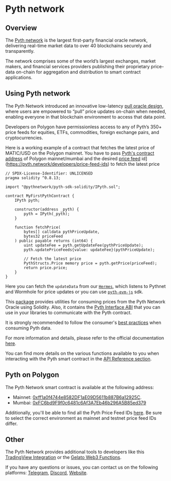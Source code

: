 # Pyth network
## Overview

The [Pyth network](https://pyth.network/) is the largest first-party financial oracle network, delivering real-time market data to over 40 blockchains securely and transparently.

The network comprises some of the world’s largest exchanges, market makers, and financial services providers publishing their proprietary price-data on-chain for aggregation and distribution to smart contract applications.

## Using Pyth network
                                                                                       
The Pyth Network introduced an innovative low-latency [pull oracle design](https://docs.pyth.network/documentation/pythnet-price-feeds/on-demand), where users are empowered to “pull” price updates on-chain when needed, enabling everyone in that blockchain environment to access that data point. 

Developers on Polygon have permissionless access to any of Pyth’s 350+ price feeds for equities, ETFs, commodities, foreign exchange pairs, and cryptocurrencies.

Here is a working example of a contract that fetches the latest price of MATIC/USD on the Polygon mainnet. 
You have to pass [Pyth's contract address](https://docs.pyth.network/price-feeds/contract-addresses/evm) of Polygon mainnet/mumbai and the desired [price feed](https://pyth.network/developers/price-feed-ids) id](https://pyth.network/developers/price-feed-ids) to fetch the latest price

```solidity 
// SPDX-License-Identifier: UNLICENSED
pragma solidity ^0.8.13;

import "@pythnetwork/pyth-sdk-solidity/IPyth.sol";

contract MyFirstPythContract {
    IPyth pyth;

    constructor(address _pyth) {
        pyth = IPyth(_pyth);
    }

    function fetchPrice(
        bytes[] calldata pythPriceUpdate,
        bytes32 priceFeed
    ) public payable returns (int64) {
        uint updateFee = pyth.getUpdateFee(pythPriceUpdate);
        pyth.updatePriceFeeds{value: updateFee}(pythPriceUpdate);

        // Fetch the latest price
        PythStructs.Price memory price = pyth.getPrice(priceFeed);
        return price.price;
    }
}

```

Here you can fetch the `updateData` from our [`Hermes`](https://docs.pyth.network/price-feeds/pythnet-price-feeds/hermes), which listens to Pythnet and Wormhole for price updates or you can use [`pyth-evm-js`](https://github.com/pyth-network/pyth-crosschain/blob/main/target_chains/ethereum/sdk/js/src/EvmPriceServiceConnection.ts#L15) sdk. 


This [package](https://github.com/pyth-network/pyth-crosschain/tree/main/target_chains/ethereum/sdk/solidity) provides utilities for consuming prices from the Pyth Network Oracle using Solidity. Also, it contains the [Pyth Interface ABI](https://github.com/pyth-network/pyth-crosschain/blob/main/target_chains/ethereum/sdk/solidity/abis/IPyth.json) that you can use in your libraries to communicate with the Pyth contract.

It is strongly recommended to follow the consumer's [best practices](https://docs.pyth.network/documentation/pythnet-price-feeds/best-practices) when consuming Pyth data. 

For more information and details, please refer to the official documentation [here](https://docs.pyth.network/price-feeds).

You can find more details on the various functions available to you when interacting with the Pyth smart contract in the [API Reference section](https://docs.pyth.network/price-feeds/api-reference/evm).

## Pyth on Polygon

The Pyth Network smart contract is available at the following address: 

- Mainnet: [0xff1a0f4744e8582DF1aE09D5611b887B6a12925C](https://polygonscan.com/address/0xff1a0f4744e8582df1ae09d5611b887b6a12925c).
- Mumbai: [0xFC6bd9F9f0c6481c6Af3A7Eb46b296A5B85ed379](https://mumbai.polygonscan.com/address/0xFC6bd9F9f0c6481c6Af3A7Eb46b296A5B85ed379)

Additionally, you'll be able to find all the Pyth Price Feed IDs [here](https://pyth.network/developers/price-feed-ids). Be sure to select the correct environment as mainnet and testnet price feed IDs differ.

## Other

The Pyth Network provides additional tools to developers like this [TradingView Integration](https://docs.pyth.network/guides/how-to-create-tradingview-charts) or the [Gelato Web3 Functions](https://docs.pyth.network/guides/how-to-schedule-price-updates-with-gelato).  

If you have any questions or issues, you can contact us on the following platforms: [Telegram](https://t.me/Pyth_Network), [Discord](https://discord.gg/invite/PythNetwork), [Website](https://pyth.network/contact).